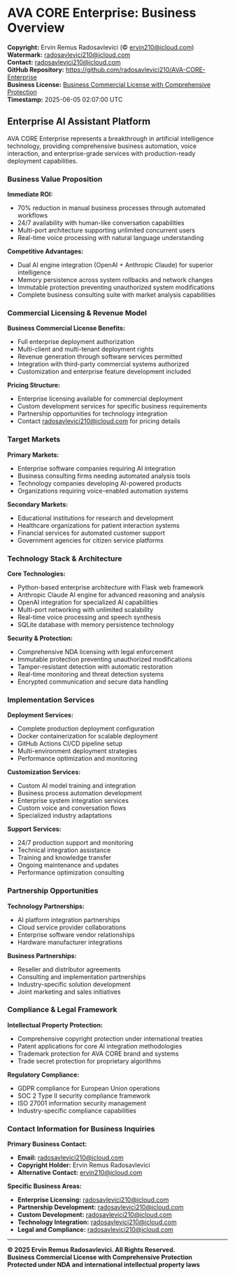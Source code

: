 # AVA CORE Enterprise: Business Overview

**Copyright:** Ervin Remus Radosavlevici (© ervin210@icloud.com)  
**Watermark:** radosavlevici210@icloud.com  
**Contact:** radosavlevici210@icloud.com  
**GitHub Repository:** https://github.com/radosavlevici210/AVA-CORE-Enterprise  
**Business License:** [Business Commercial License with Comprehensive Protection](LICENSE)  
**Timestamp:** 2025-06-05 02:07:00 UTC

## Enterprise AI Assistant Platform

AVA CORE Enterprise represents a breakthrough in artificial intelligence technology, providing comprehensive business automation, voice interaction, and enterprise-grade services with production-ready deployment capabilities.

### Business Value Proposition

**Immediate ROI:**
- 70% reduction in manual business processes through automated workflows
- 24/7 availability with human-like conversation capabilities
- Multi-port architecture supporting unlimited concurrent users
- Real-time voice processing with natural language understanding

**Competitive Advantages:**
- Dual AI engine integration (OpenAI + Anthropic Claude) for superior intelligence
- Memory persistence across system rollbacks and network changes
- Immutable protection preventing unauthorized system modifications
- Complete business consulting suite with market analysis capabilities

### Commercial Licensing & Revenue Model

**Business Commercial License Benefits:**
- Full enterprise deployment authorization
- Multi-client and multi-tenant deployment rights
- Revenue generation through software services permitted
- Integration with third-party commercial systems authorized
- Customization and enterprise feature development included

**Pricing Structure:**
- Enterprise licensing available for commercial deployment
- Custom development services for specific business requirements
- Partnership opportunities for technology integration
- Contact radosavlevici210@icloud.com for pricing details

### Target Markets

**Primary Markets:**
- Enterprise software companies requiring AI integration
- Business consulting firms needing automated analysis tools
- Technology companies developing AI-powered products
- Organizations requiring voice-enabled automation systems

**Secondary Markets:**
- Educational institutions for research and development
- Healthcare organizations for patient interaction systems
- Financial services for automated customer support
- Government agencies for citizen service platforms

### Technology Stack & Architecture

**Core Technologies:**
- Python-based enterprise architecture with Flask web framework
- Anthropic Claude AI engine for advanced reasoning and analysis
- OpenAI integration for specialized AI capabilities
- Multi-port networking with unlimited scalability
- Real-time voice processing and speech synthesis
- SQLite database with memory persistence technology

**Security & Protection:**
- Comprehensive NDA licensing with legal enforcement
- Immutable protection preventing unauthorized modifications
- Tamper-resistant detection with automatic restoration
- Real-time monitoring and threat detection systems
- Encrypted communication and secure data handling

### Implementation Services

**Deployment Services:**
- Complete production deployment configuration
- Docker containerization for scalable deployment
- GitHub Actions CI/CD pipeline setup
- Multi-environment deployment strategies
- Performance optimization and monitoring

**Customization Services:**
- Custom AI model training and integration
- Business process automation development
- Enterprise system integration services
- Custom voice and conversation flows
- Specialized industry adaptations

**Support Services:**
- 24/7 production support and monitoring
- Technical integration assistance
- Training and knowledge transfer
- Ongoing maintenance and updates
- Performance optimization consulting

### Partnership Opportunities

**Technology Partnerships:**
- AI platform integration partnerships
- Cloud service provider collaborations
- Enterprise software vendor relationships
- Hardware manufacturer integrations

**Business Partnerships:**
- Reseller and distributor agreements
- Consulting and implementation partnerships
- Industry-specific solution development
- Joint marketing and sales initiatives

### Compliance & Legal Framework

**Intellectual Property Protection:**
- Comprehensive copyright protection under international treaties
- Patent applications for core AI integration methodologies
- Trademark protection for AVA CORE brand and systems
- Trade secret protection for proprietary algorithms

**Regulatory Compliance:**
- GDPR compliance for European Union operations
- SOC 2 Type II security compliance framework
- ISO 27001 information security management
- Industry-specific compliance capabilities

### Contact Information for Business Inquiries

**Primary Business Contact:**
- **Email:** radosavlevici210@icloud.com
- **Copyright Holder:** Ervin Remus Radosavlevici
- **Alternative Contact:** ervin210@icloud.com

**Specific Business Areas:**
- **Enterprise Licensing:** radosavlevici210@icloud.com
- **Partnership Development:** radosavlevici210@icloud.com
- **Custom Development:** radosavlevici210@icloud.com
- **Technology Integration:** radosavlevici210@icloud.com
- **Legal and Compliance:** radosavlevici210@icloud.com

---

**© 2025 Ervin Remus Radosavlevici. All Rights Reserved.**  
**Business Commercial License with Comprehensive Protection**  
**Protected under NDA and international intellectual property laws**